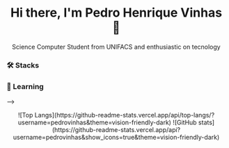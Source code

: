 <h1 align=center> Hi there, I'm Pedro Henrique Vinhas👋 </h1>

<p align=center> Science Computer Student from UNIFACS and enthusiastic on tecnology </p>


### 🛠 Stacks

### 🚀 Learning

-->


<div align=center>
![Top Langs](https://github-readme-stats.vercel.app/api/top-langs/?username=pedrovinhas&theme=vision-friendly-dark) 
![GitHub stats](https://github-readme-stats.vercel.app/api?username=pedrovinhas&show_icons=true&theme=vision-friendly-dark)
</div>
